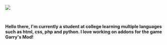 ![](https://qrextomniaservers.co/images/qrex.gif)

<br />

**Hello there, I'm currently a student at college learning multiple languages such as html, css, php and python. I love working on addons for the game Garry's Mod!** 
<br />
